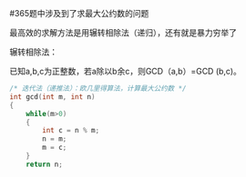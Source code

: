 \#365题中涉及到了求最大公约数的问题

最高效的求解方法是用辗转相除法（递归），还有就是暴力穷举了



辗转相除法：

已知a,b,c为正整数，若a除以b余c，则GCD（a,b）=GCD (b,c)。

```c++
/* 迭代法（递推法）：欧几里得算法，计算最大公约数 */
int gcd(int m, int n)
{
    while(m>0)
    {
        int c = n % m;
        n = m;
        m = c;
    }
    return n;

```

